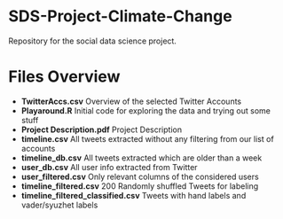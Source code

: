 # SDS-Project-Climate-Change
Repository for the social data science project.

# Files Overview
- **TwitterAccs.csv**			Overview of the selected Twitter Accounts
- **Playaround.R**        Initial code for exploring the data and trying out some stuff
- **Project Description.pdf** Project Description
- **timeline.csv** All tweets extracted without any filtering from our list of accounts
- **timeline_db.csv** All tweets extracted which are older than a week
- **user_db.csv** All user info extracted from Twitter
- **user_filtered.csv** Only relevant columns of the considered users
- **timeline_filtered.csv** 200 Randomly shuffled Tweets for labeling
- **timeline_filtered_classified.csv** Tweets with hand labels and vader/syuzhet labels
